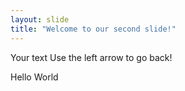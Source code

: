 ```yaml
---
layout: slide
title: "Welcome to our second slide!"
---
```

Your text
Use the left arrow to go back!

Hello World
